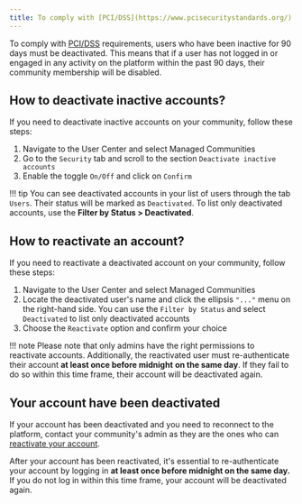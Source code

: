 ```yaml
---
title: To comply with [PCI/DSS](https://www.pcisecuritystandards.org/) requirements, users who have been inactive for 90 days must be deactivated. This means that if a user has not logged in or engaged in any activity on the platform within the past 90 days, their community membership will be disabled.
---
```


To comply with [PCI/DSS](https://www.pcisecuritystandards.org/) requirements, users who have been inactive for 90 days must be deactivated. This means that if a user has not logged in or engaged in any activity on the platform within the past 90 days, their community membership will be disabled.

## How to deactivate inactive accounts?

If you need to deactivate inactive accounts on your community, follow these steps: 

1. Navigate to the User Center and select Managed Communities 
2. Go to the `Security` tab and scroll to the section `Deactivate inactive accounts`
3. Enable the toggle `On/Off` and click on `Confirm`

!!! tip 
    You can see deactivated accounts in your list of users through the tab `Users`. Their status will be marked as `Deactivated`. To list only deactivated accounts, use the **Filter by Status > Deactivated**.

## How to reactivate an account?

If you need to reactivate a deactivated account on your community, follow these steps:

1. Navigate to the User Center and select Managed Communities
2. Locate the deactivated user's name and click the ellipsis `"..."` menu on the right-hand side. You can use the `Filter by Status` and select `Deactivated` to list only deactivated accounts 
3. Choose the `Reactivate` option and confirm your choice

!!! note
    Please note that only admins have the right permissions to reactivate accounts. Additionally, the reactivated user must re-authenticate their account **at least once before midnight** **on the same day**. If they fail to do so within this time frame, their account will be deactivated again.

## Your account have been deactivated

If your account has been deactivated and you need to reconnect to the platform, contact your community's admin as they are the ones who can [reactivate your account](#how-to-reactivate-an-account). 

After your account has been reactivated, it's essential to re-authenticate your account by logging in **at least once before midnight on the same day.** If you do not log in within this time frame, your account will be deactivated again.

